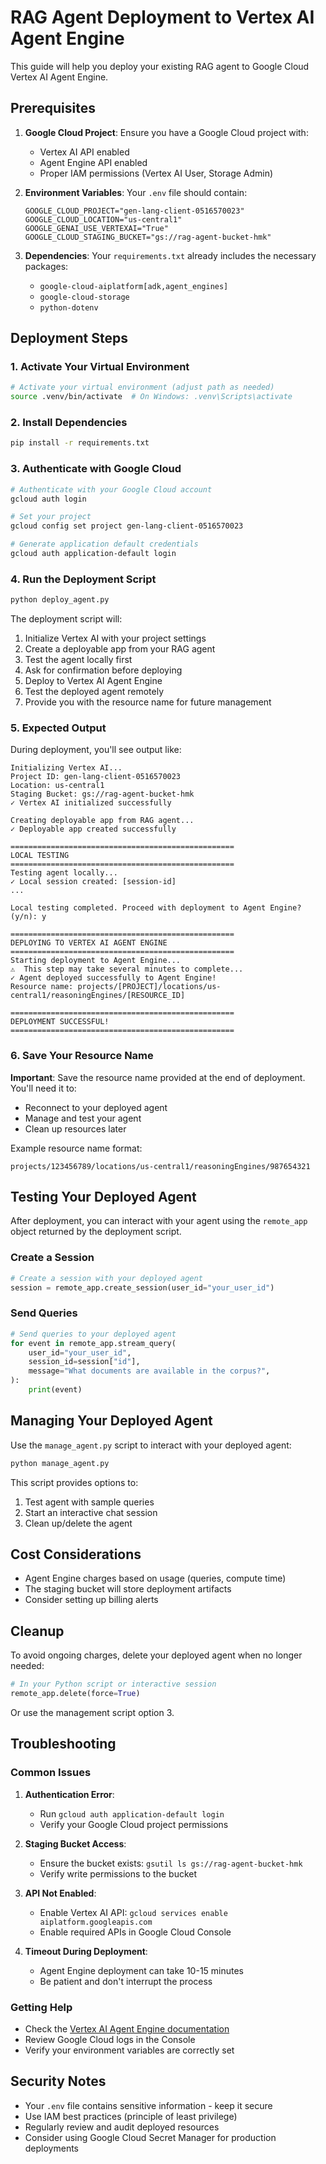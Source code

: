 # RAG Agent Deployment to Vertex AI Agent Engine

This guide will help you deploy your existing RAG agent to Google Cloud Vertex AI Agent Engine.

## Prerequisites

1. **Google Cloud Project**: Ensure you have a Google Cloud project with:
   - Vertex AI API enabled
   - Agent Engine API enabled
   - Proper IAM permissions (Vertex AI User, Storage Admin)

2. **Environment Variables**: Your `.env` file should contain:
   ```
   GOOGLE_CLOUD_PROJECT="gen-lang-client-0516570023"
   GOOGLE_CLOUD_LOCATION="us-central1"
   GOOGLE_GENAI_USE_VERTEXAI="True"
   GOOGLE_CLOUD_STAGING_BUCKET="gs://rag-agent-bucket-hmk"
   ```

3. **Dependencies**: Your `requirements.txt` already includes the necessary packages:
   - `google-cloud-aiplatform[adk,agent_engines]`
   - `google-cloud-storage`
   - `python-dotenv`

## Deployment Steps

### 1. Activate Your Virtual Environment
```bash
# Activate your virtual environment (adjust path as needed)
source .venv/bin/activate  # On Windows: .venv\Scripts\activate
```

### 2. Install Dependencies
```bash
pip install -r requirements.txt
```

### 3. Authenticate with Google Cloud
```bash
# Authenticate with your Google Cloud account
gcloud auth login

# Set your project
gcloud config set project gen-lang-client-0516570023

# Generate application default credentials
gcloud auth application-default login
```

### 4. Run the Deployment Script
```bash
python deploy_agent.py
```

The deployment script will:
1. Initialize Vertex AI with your project settings
2. Create a deployable app from your RAG agent
3. Test the agent locally first
4. Ask for confirmation before deploying
5. Deploy to Vertex AI Agent Engine
6. Test the deployed agent remotely
7. Provide you with the resource name for future management

### 5. Expected Output

During deployment, you'll see output like:
```
Initializing Vertex AI...
Project ID: gen-lang-client-0516570023
Location: us-central1
Staging Bucket: gs://rag-agent-bucket-hmk
✓ Vertex AI initialized successfully

Creating deployable app from RAG agent...
✓ Deployable app created successfully

==================================================
LOCAL TESTING
==================================================
Testing agent locally...
✓ Local session created: [session-id]
...

Local testing completed. Proceed with deployment to Agent Engine? (y/n): y

==================================================
DEPLOYING TO VERTEX AI AGENT ENGINE
==================================================
Starting deployment to Agent Engine...
⚠️  This step may take several minutes to complete...
✓ Agent deployed successfully to Agent Engine!
Resource name: projects/[PROJECT]/locations/us-central1/reasoningEngines/[RESOURCE_ID]

==================================================
DEPLOYMENT SUCCESSFUL!
==================================================
```

### 6. Save Your Resource Name

**Important**: Save the resource name provided at the end of deployment. You'll need it to:
- Reconnect to your deployed agent
- Manage and test your agent
- Clean up resources later

Example resource name format:
```
projects/123456789/locations/us-central1/reasoningEngines/987654321
```

## Testing Your Deployed Agent

After deployment, you can interact with your agent using the `remote_app` object returned by the deployment script.

### Create a Session
```python
# Create a session with your deployed agent
session = remote_app.create_session(user_id="your_user_id")
```

### Send Queries
```python
# Send queries to your deployed agent
for event in remote_app.stream_query(
    user_id="your_user_id",
    session_id=session["id"],
    message="What documents are available in the corpus?",
):
    print(event)
```

## Managing Your Deployed Agent

Use the `manage_agent.py` script to interact with your deployed agent:

```bash
python manage_agent.py
```

This script provides options to:
1. Test agent with sample queries
2. Start an interactive chat session
3. Clean up/delete the agent

## Cost Considerations

- Agent Engine charges based on usage (queries, compute time)
- The staging bucket will store deployment artifacts
- Consider setting up billing alerts

## Cleanup

To avoid ongoing charges, delete your deployed agent when no longer needed:

```python
# In your Python script or interactive session
remote_app.delete(force=True)
```

Or use the management script option 3.

## Troubleshooting

### Common Issues

1. **Authentication Error**: 
   - Run `gcloud auth application-default login`
   - Verify your Google Cloud project permissions

2. **Staging Bucket Access**:
   - Ensure the bucket exists: `gsutil ls gs://rag-agent-bucket-hmk`
   - Verify write permissions to the bucket

3. **API Not Enabled**:
   - Enable Vertex AI API: `gcloud services enable aiplatform.googleapis.com`
   - Enable required APIs in Google Cloud Console

4. **Timeout During Deployment**:
   - Agent Engine deployment can take 10-15 minutes
   - Be patient and don't interrupt the process

### Getting Help

- Check the [Vertex AI Agent Engine documentation](https://cloud.google.com/vertex-ai/docs/agent-engine)
- Review Google Cloud logs in the Console
- Verify your environment variables are correctly set

## Security Notes

- Your `.env` file contains sensitive information - keep it secure
- Use IAM best practices (principle of least privilege)
- Regularly review and audit deployed resources
- Consider using Google Cloud Secret Manager for production deployments 
